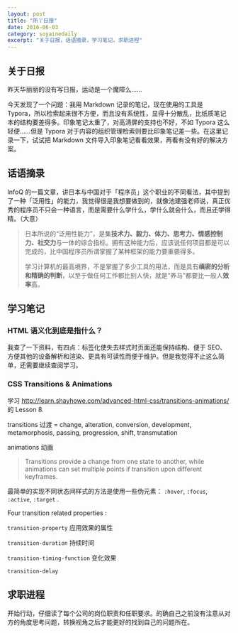 ```yaml
---
layout: post
title: "所丫日报" 
date: 2016-06-03 
category: soyainedaily 
excerpt: "关于日报，话语摘录，学习笔记，求职进程"
---
```


## 关于日报

昨天华丽丽的没有写日报，运动是一个魔障么……

今天发现了一个问题：我用 Markdown 记录的笔记，现在使用的工具是 Typora，所以检索起来很不方便，而且没有系统性，显得十分散乱，比纸质笔记本的结构要差得多。印象笔记太重了，对高清屏的支持也不好，不如 Typora 这么轻便……但是 Typora 对于内容的组织管理检索则要比印象笔记差一些。在这里记录一下，试试把 Markdown 文件导入印象笔记看看效果，再看有没有好的解决方案。

## 话语摘录

InfoQ 的一篇文章，讲日本与中国对于「程序员」这个职业的不同看法，其中提到了一种「泛用性」的能力，我觉得很是我想要做到的，就像池建强老师说，真正优秀的程序员不只会一种语言，而是需要什么学什么，学什么就会什么，而且还学得精。（大意）

> 日本所说的“泛用性能力”，是集**技术力、毅力、体力、思考力、情感控制力、社交力**与一体的综合指标。拥有这种能力后，应该说任何项目都是可以完成的，比中国程序员所谓掌握了某种框架的能力要重要得多。
>
> 学习计算机的最高境界，不是掌握了多少工具的用法，而是具有**缜密的分析和精确的判断**，以至于做任何工作都比别人快，就是“养马”都要比一般人**效率**高。

## 学习笔记

### **HTML 语义化到底是指什么？**

我查了一下资料，有四点：标签化使失去样式时页面还能保持结构、便于 SEO、方便其他的设备解析和渲染、更具有可读性而便于维护。但是我觉得不止这么简单，还需要继续查阅学习。

### **CSS Transitions & Animations**

学习 http://learn.shayhowe.com/advanced-html-css/transitions-animations/ 的 Lesson 8.

transitions 过渡 = change, alteration, conversion, development, metamorphosis, passing, progression, shift, transmutation

animations 动画

> Transitions provide a change from one state to another, while animations can set multiple points if transition upon different keyframes.

最简单的实现不同状态间样式的方法是使用一些伪元素： `:hover`,  `:focus`, `:active`, `:target` .

Four transition related properties : 

`transition-property` 应用效果的属性

`transition-duration` 持续时间

`transition-timing-function` 变化效果

`transition-delay`

## 求职进程

开始行动，仔细读了每个公司的岗位职责和任职要求。的确自己之前没有注意从对方的角度思考问题，转换视角之后才能更好的找到自己的问题所在。
